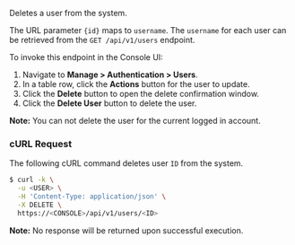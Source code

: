 Deletes a user from the system.

The URL parameter `{id}` maps to `username`.
The `username` for each user can be retrieved from the `GET /api/v1/users` endpoint.

To invoke this endpoint in the Console UI:

1. Navigate to **Manage > Authentication > Users**.
2. In a table row, click the **Actions** button for the user to update.
3. Click the **Delete** button to open the delete confirmation window.
4. Click the **Delete User** button to delete the user.

**Note:** You can not delete the user for the current logged in account.

### cURL Request

The following cURL command deletes user `ID` from the system.

```bash
$ curl -k \
  -u <USER> \
  -H 'Content-Type: application/json' \
  -X DELETE \
  https://<CONSOLE>/api/v1/users/<ID>
```

**Note:** No response will be returned upon successful execution.
